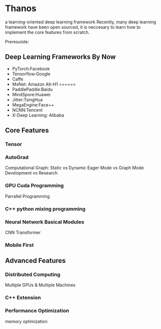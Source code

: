 # Thanos
a learning-oriented deep learning framework
Recently, many deep learning framework have been open sourced, it is neccesary to learn how to implement the core features from scratch.

Preresuiste:


## Deep Learning Frameworks By Now
* PyTorch:Facebook
* Tensorflow:Google
* Caffe
* MxNet: Amazon
Alt-H1
======
* PaddlePaddle:Baidu
* MindSpore:Huawei
* Jitter:TsingHua
* MegaEngine:Face++
* NCNN:Tencent
* X-Deep Learning: Alibaba



##  Core Features
### Tensor

### AutoGrad
Computational Graph: 
Static vs Dynamic
Eager Mode vs Graph Mode
Development vs Research

### GPU Cuda Programming
Parrallel Programming

### C++ python mixing programming

### Neural Network Basical Modules
CNN
Transformer


### Mobile First

## Advanced Features
### Distributed Computing
Multiple GPUs & Multiple Machines

### C++ Extension

### Performance Optimization
memory optimization

